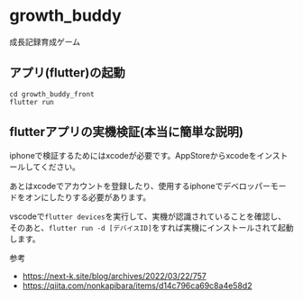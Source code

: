 # growth_buddy
成長記録育成ゲーム

## アプリ(flutter)の起動
```
cd growth_buddy_front
flutter run
```

## flutterアプリの実機検証(本当に簡単な説明)
iphoneで検証するためにはxcodeが必要です。AppStoreからxcodeをインストールしてください。

あとはxcodeでアカウントを登録したり、使用するiphoneでデベロッパーモードをオンにしたりする必要があります。

vscodeで```flutter devices```を実行して、実機が認識されていることを確認し、そのあと、```flutter run -d [デバイスID]```をすれば実機にインストールされて起動します。

参考
- https://next-k.site/blog/archives/2022/03/22/757
- https://qiita.com/nonkapibara/items/d14c796ca69c8a4e58d2